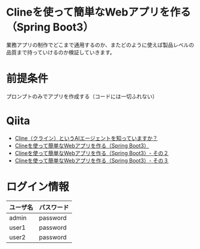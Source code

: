 # Clineを使って簡単なWebアプリを作る（Spring Boot3）

業務アプリの制作でどこまで通用するのか、またどのように使えば製品レベルの品質まで持っていけるのか検証していきます。

# 前提条件

プロンプトのみでアプリを作成する（コードには一切ふれない）

# Qiita
 - [Cline（クライン）というAIエージェントを知っていますか？](https://qiita.com/daisuke-yamanaka/items/8e7c36896b6a3f6375a1)
 - [Clineを使って簡単なWebアプリを作る（Spring Boot3）](https://qiita.com/daisuke-yamanaka/items/eed9324ee3acad9ccdb7)
 - [Clineを使って簡単なWebアプリを作る（Spring Boot3）- その２](https://qiita.com/daisuke-yamanaka/items/0c40c2cbb84bdfcbbd4e)
 - [Clineを使って簡単なWebアプリを作る（Spring Boot3）- その３](https://qiita.com/daisuke-yamanaka/items/4b41fe7483721acff0aa)

# ログイン情報
|ユーザ名|パスワード|
| ---- | ---- |
|admin|password|
|user1|password|
|user2|password|
